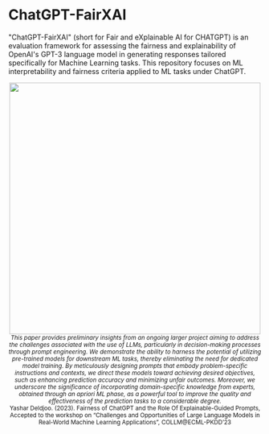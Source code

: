 # ChatGPT-FairXAI
"ChatGPT-FairXAI" (short for Fair and eXplainable AI for CHATGPT) is an evaluation framework for assessing the fairness and explainability of OpenAI's GPT-3 language model in generating responses tailored specifically for Machine Learning tasks. This repository focuses on ML interpretability and fairness criteria applied to ML tasks under ChatGPT. 





<p align="center">
  <img src="https://github.com/yasdel/ChatGPT-FairXAI/assets/12104758/752299a0-354b-4b6a-a734-5ca8b0e0b36a" width="500"><br>
   <small><i>This paper provides preliminary insights from an ongoing larger project aiming to address the challenges associated with the use of LLMs, particularly in decision-making processes through prompt engineering. We demonstrate the ability to harness the potential of utilizing pre-trained models for downstream ML tasks, thereby eliminating the need for dedicated model training. By meticulously designing prompts that embody problem-specific instructions and contexts, we direct these models toward achieving desired objectives, such as enhancing prediction accuracy and minimizing unfair outcomes. Moreover, we underscore the significance of incorporating domain-specific knowledge from experts, obtained through an apriori ML phase, as a powerful tool to improve the quality and effectiveness of the prediction tasks to a considerable degree.</i></small></br>
    <small>Yashar Deldjoo. (2023). Fairness of ChatGPT and the Role Of
Explainable-Guided Prompts,  Accepted to the workshop on “Challenges and Opportunities of Large Language
Models in Real-World Machine Learning Applications”, COLLM@ECML-PKDD’23</small>

</p>
